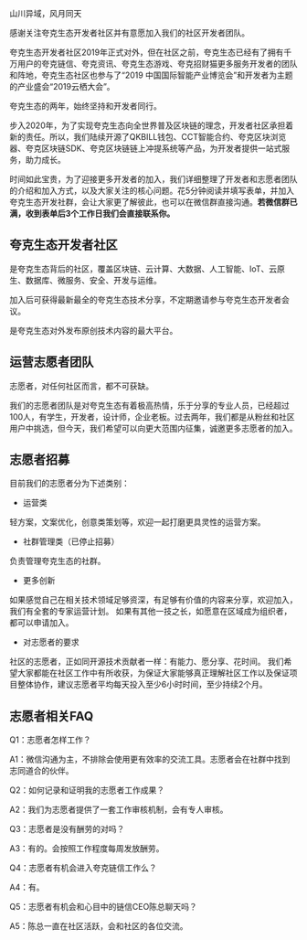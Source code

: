 山川异域，风月同天

感谢关注夸克生态开发者社区并有意愿加入我们的社区开发者团队。

夸克生态开发者社区2019年正式对外，但在社区之前，夸克生态已经有了拥有千万用户的夸克链信、夸克资讯、夸克生态游戏、夸克招财猫更多服务开发者的团队和阵地，夸克生态社区也参与了“2019 中国国际智能产业博览会”和开发者为主题的产业盛会“2019云栖大会”。

夸克生态的两年，始终坚持和开发者同行。

步入2020年，为了实现夸克生态向全世界普及区块链的理念，开发者社区承担着新的责任。所以，我们陆续开源了QKBILL钱包、CCT智能合约、夸克区块浏览器、夸克区块链SDK、夸克区块链链上冲提系统等产品，为开发者提供一站式服务，助力成长。

时间如此宝贵，为了迎接更多开发者的加入，我们详细整理了开发者和志愿者团队的介绍和加入方式，以及大家关注的核心问题。花5分钟阅读并填写表单，并加入夸克生态开发社群，会让大家更了解彼此，也可以在微信群直接沟通。**若微信群已满，收到表单后3个工作日我们会直接联系你。**

## 夸克生态开发者社区

是夸克生态背后的社区，覆盖区块链、云计算、大数据、人工智能、IoT、云原生、数据库、微服务、安全、开发与运维。

加入后可获得最新最全的夸克生态技术分享，不定期邀请参与夸克生态开发者会议。

是夸克生态对外发布原创技术内容的最大平台。

## 运营志愿者团队

志愿者，对任何社区而言，都不可获缺。

我们的志愿者团队是对夸克生态有着极高热情，乐于分享的专业人员，已经超过100人，有学生，开发者，设计师，企业老板。过去两年，我们都是从粉丝和社区用户中挑选，但今天，我们希望可以向更大范围内征集，诚邀更多志愿者的加入。

## 志愿者招募

目前我们的志愿者分为下述类别：

- 运营类

轻方案，文案优化，创意类策划等，欢迎一起打磨更具灵性的运营方案。

- 社群管理类（已停止招募）

负责管理夸克生态的社群。


- 更多创新

如果感觉自己在相关技术领域足够资深，有足够有价值的内容来分享，欢迎加入，我们有全套的专家运营计划。
如果有其他一技之长，如愿意在区域成为组织者，都可以申请加入。

- 对志愿者的要求

社区的志愿者，正如同开源技术贡献者一样：有能力、愿分享、花时间。
我们希望大家都能在社区工作中有所收获，为保证大家能够真正理解社区工作以及保证项目整体协作，建议志愿者平均每天投入至少6小时时间，至少持续2个月。

## 志愿者相关FAQ

Q1：志愿者怎样工作？

A1：微信沟通为主，不排除会使用更有效率的交流工具。志愿者会在社群中找到志同道合的伙伴。

Q2：如何记录和证明我的志愿者工作成果？

A2：我们为志愿者提供了一套工作审核机制，会有专人审核。

Q3：志愿者是没有酬劳的对吗？

A3：有的。会按照工作程度每周发放酬劳。

Q4：志愿者有机会进入夸克链信工作么？

A4：有。

Q5：志愿者有机会和心目中的链信CEO陈总聊天吗？

A5：陈总一直在社区活跃，会和社区的各位交流。
